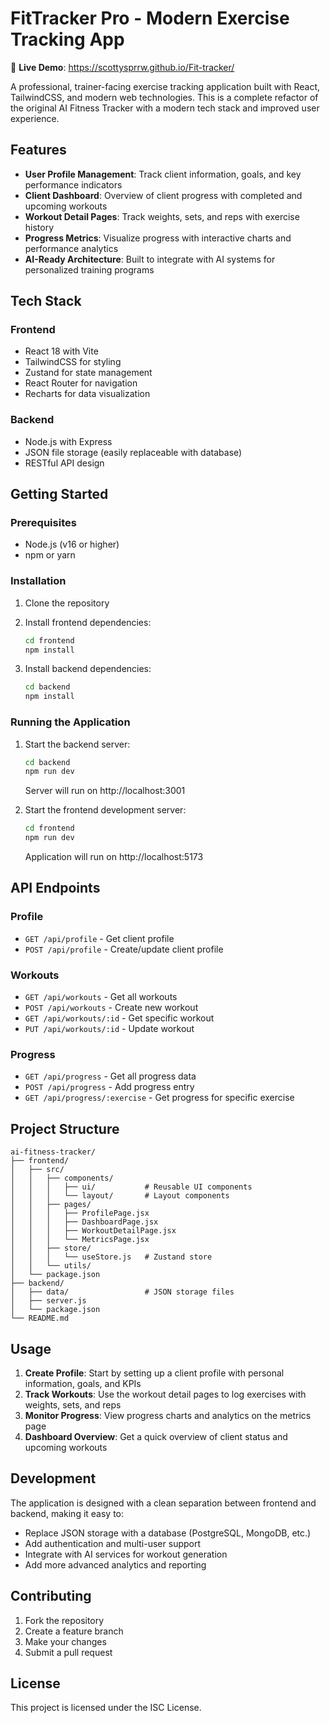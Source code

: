 # FitTracker Pro - Modern Exercise Tracking App

🚀 **Live Demo**: https://scottysprrw.github.io/Fit-tracker/

A professional, trainer-facing exercise tracking application built with React, TailwindCSS, and modern web technologies. This is a complete refactor of the original AI Fitness Tracker with a modern tech stack and improved user experience.

## Features

- **User Profile Management**: Track client information, goals, and key performance indicators
- **Client Dashboard**: Overview of client progress with completed and upcoming workouts
- **Workout Detail Pages**: Track weights, sets, and reps with exercise history
- **Progress Metrics**: Visualize progress with interactive charts and performance analytics
- **AI-Ready Architecture**: Built to integrate with AI systems for personalized training programs

## Tech Stack

### Frontend
- React 18 with Vite
- TailwindCSS for styling
- Zustand for state management
- React Router for navigation
- Recharts for data visualization

### Backend
- Node.js with Express
- JSON file storage (easily replaceable with database)
- RESTful API design

## Getting Started

### Prerequisites
- Node.js (v16 or higher)
- npm or yarn

### Installation

1. Clone the repository
2. Install frontend dependencies:
   ```bash
   cd frontend
   npm install
   ```

3. Install backend dependencies:
   ```bash
   cd backend
   npm install
   ```

### Running the Application

1. Start the backend server:
   ```bash
   cd backend
   npm run dev
   ```
   Server will run on http://localhost:3001

2. Start the frontend development server:
   ```bash
   cd frontend
   npm run dev
   ```
   Application will run on http://localhost:5173

## API Endpoints

### Profile
- `GET /api/profile` - Get client profile
- `POST /api/profile` - Create/update client profile

### Workouts
- `GET /api/workouts` - Get all workouts
- `POST /api/workouts` - Create new workout
- `GET /api/workouts/:id` - Get specific workout
- `PUT /api/workouts/:id` - Update workout

### Progress
- `GET /api/progress` - Get all progress data
- `POST /api/progress` - Add progress entry
- `GET /api/progress/:exercise` - Get progress for specific exercise

## Project Structure

```
ai-fitness-tracker/
├── frontend/
│   ├── src/
│   │   ├── components/
│   │   │   ├── ui/           # Reusable UI components
│   │   │   └── layout/       # Layout components
│   │   ├── pages/
│   │   │   ├── ProfilePage.jsx
│   │   │   ├── DashboardPage.jsx
│   │   │   ├── WorkoutDetailPage.jsx
│   │   │   └── MetricsPage.jsx
│   │   ├── store/
│   │   │   └── useStore.js   # Zustand store
│   │   └── utils/
│   └── package.json
├── backend/
│   ├── data/                 # JSON storage files
│   ├── server.js
│   └── package.json
└── README.md
```

## Usage

1. **Create Profile**: Start by setting up a client profile with personal information, goals, and KPIs
2. **Track Workouts**: Use the workout detail pages to log exercises with weights, sets, and reps
3. **Monitor Progress**: View progress charts and analytics on the metrics page
4. **Dashboard Overview**: Get a quick overview of client status and upcoming workouts

## Development

The application is designed with a clean separation between frontend and backend, making it easy to:
- Replace JSON storage with a database (PostgreSQL, MongoDB, etc.)
- Add authentication and multi-user support
- Integrate with AI services for workout generation
- Add more advanced analytics and reporting

## Contributing

1. Fork the repository
2. Create a feature branch
3. Make your changes
4. Submit a pull request

## License

This project is licensed under the ISC License.